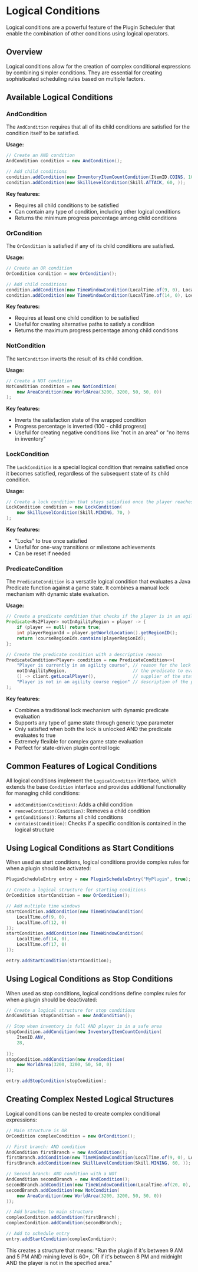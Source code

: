 # Logical Conditions

Logical conditions are a powerful feature of the Plugin Scheduler that enable the combination of other conditions using logical operators.

## Overview

Logical conditions allow for the creation of complex conditional expressions by combining simpler conditions. They are essential for creating sophisticated scheduling rules based on multiple factors.

## Available Logical Conditions

### AndCondition

The `AndCondition` requires that all of its child conditions are satisfied for the condition itself to be satisfied.

**Usage:**
```java
// Create an AND condition
AndCondition condition = new AndCondition();

// Add child conditions
condition.addCondition(new InventoryItemCountCondition(ItemID.COINS, 1000, ));
condition.addCondition(new SkillLevelCondition(Skill.ATTACK, 60, ));
```

**Key features:**
- Requires all child conditions to be satisfied
- Can contain any type of condition, including other logical conditions
- Returns the minimum progress percentage among child conditions

### OrCondition

The `OrCondition` is satisfied if any of its child conditions are satisfied.

**Usage:**
```java
// Create an OR condition
OrCondition condition = new OrCondition();

// Add child conditions
condition.addCondition(new TimeWindowCondition(LocalTime.of(9, 0), LocalTime.of(12, 0)));
condition.addCondition(new TimeWindowCondition(LocalTime.of(14, 0), LocalTime.of(17, 0)));
```

**Key features:**
- Requires at least one child condition to be satisfied
- Useful for creating alternative paths to satisfy a condition
- Returns the maximum progress percentage among child conditions

### NotCondition

The `NotCondition` inverts the result of its child condition.

**Usage:**
```java
// Create a NOT condition
NotCondition condition = new NotCondition(
    new AreaCondition(new WorldArea(3200, 3200, 50, 50, 0))
);
```

**Key features:**
- Inverts the satisfaction state of the wrapped condition
- Progress percentage is inverted (100 - child progress)
- Useful for creating negative conditions like "not in an area" or "no items in inventory"

### LockCondition

The `LockCondition` is a special logical condition that remains satisfied once it becomes satisfied, regardless of the subsequent state of its child condition.

**Usage:**
```java
// Create a lock condition that stays satisfied once the player reaches level 70
LockCondition condition = new LockCondition(
    new SkillLevelCondition(Skill.MINING, 70, )
);
```

**Key features:**
- "Locks" to true once satisfied
- Useful for one-way transitions or milestone achievements
- Can be reset if needed

### PredicateCondition

The `PredicateCondition` is a versatile logical condition that evaluates a Java Predicate function against a game state. It combines a manual lock mechanism with dynamic state evaluation.

**Usage:**
```java
// Create a predicate condition that checks if the player is in an agility course region
Predicate<Rs2Player> notInAgilityRegion = player -> {
    if (player == null) return true;
    int playerRegionId = player.getWorldLocation().getRegionID();
    return !courseRegionIds.contains(playerRegionId);
};

// Create the predicate condition with a descriptive reason
PredicateCondition<Player> condition = new PredicateCondition<>(
    "Player is currently in an agility course", // reason for the lock
    notInAgilityRegion,                         // the predicate to evaluate
    () -> client.getLocalPlayer(),              // supplier of the state to check
    "Player is not in an agility course region" // description of the predicate
);
```

**Key features:**
- Combines a traditional lock mechanism with dynamic predicate evaluation
- Supports any type of game state through generic type parameter
- Only satisfied when both the lock is unlocked AND the predicate evaluates to true
- Extremely flexible for complex game state evaluation
- Perfect for state-driven plugin control logic

## Common Features of Logical Conditions

All logical conditions implement the `LogicalCondition` interface, which extends the base `Condition` interface and provides additional functionality for managing child conditions:

- `addCondition(Condition)`: Adds a child condition
- `removeCondition(Condition)`: Removes a child condition
- `getConditions()`: Returns all child conditions
- `contains(Condition)`: Checks if a specific condition is contained in the logical structure

## Using Logical Conditions as Start Conditions

When used as start conditions, logical conditions provide complex rules for when a plugin should be activated:

```java
PluginScheduleEntry entry = new PluginScheduleEntry("MyPlugin", true);

// Create a logical structure for starting conditions
OrCondition startCondition = new OrCondition();

// Add multiple time windows
startCondition.addCondition(new TimeWindowCondition(
    LocalTime.of(9, 0),
    LocalTime.of(12, 0)
));
startCondition.addCondition(new TimeWindowCondition(
    LocalTime.of(14, 0),
    LocalTime.of(17, 0)
));

entry.addStartCondition(startCondition);
```

## Using Logical Conditions as Stop Conditions

When used as stop conditions, logical conditions define complex rules for when a plugin should be deactivated:

```java
// Create a logical structure for stop conditions
AndCondition stopCondition = new AndCondition();

// Stop when inventory is full AND player is in a safe area
stopCondition.addCondition(new InventoryItemCountCondition(
    ItemID.ANY,
    28,
    
));
stopCondition.addCondition(new AreaCondition(
    new WorldArea(3200, 3200, 50, 50, 0)
));

entry.addStopCondition(stopCondition);
```

## Creating Complex Nested Logical Structures

Logical conditions can be nested to create complex conditional expressions:

```java
// Main structure is OR
OrCondition complexCondition = new OrCondition();

// First branch: AND condition
AndCondition firstBranch = new AndCondition();
firstBranch.addCondition(new TimeWindowCondition(LocalTime.of(9, 0), LocalTime.of(17, 0)));
firstBranch.addCondition(new SkillLevelCondition(Skill.MINING, 60, ));

// Second branch: AND condition with a NOT
AndCondition secondBranch = new AndCondition();
secondBranch.addCondition(new TimeWindowCondition(LocalTime.of(20, 0), LocalTime.of(23, 59)));
secondBranch.addCondition(new NotCondition(
    new AreaCondition(new WorldArea(3200, 3200, 50, 50, 0))
));

// Add branches to main structure
complexCondition.addCondition(firstBranch);
complexCondition.addCondition(secondBranch);

// Add to schedule entry
entry.addStartCondition(complexCondition);
```

This creates a structure that means: "Run the plugin if it's between 9 AM and 5 PM AND mining level is 60+, OR if it's between 8 PM and midnight AND the player is not in the specified area."